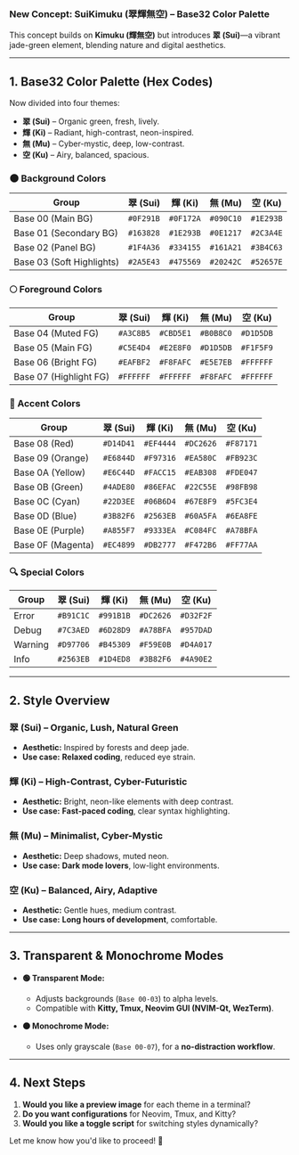 
### **New Concept: SuiKimuku (翠輝無空) – Base32 Color Palette**

This concept builds on **Kimuku (輝無空)** but introduces **翠 (Sui)**—a vibrant jade-green element, blending nature and digital aesthetics.

---

## **1. Base32 Color Palette (Hex Codes)**

Now divided into four themes:

* **翠 (Sui)** – Organic green, fresh, lively.
* **輝 (Ki)** – Radiant, high-contrast, neon-inspired.
* **無 (Mu)** – Cyber-mystic, deep, low-contrast.
* **空 (Ku)** – Airy, balanced, spacious.

### **🌑 Background Colors**

| Group                     | 翠 (Sui)   | 輝 (Ki)    | 無 (Mu)    | 空 (Ku)    |
| ------------------------- | --------- | --------- | --------- | --------- |
| Base 00 (Main BG)         | `#0F291B` | `#0F172A` | `#090C10` | `#1E293B` |
| Base 01 (Secondary BG)    | `#163828` | `#1E293B` | `#0E1217` | `#2C3A4E` |
| Base 02 (Panel BG)        | `#1F4A36` | `#334155` | `#161A21` | `#3B4C63` |
| Base 03 (Soft Highlights) | `#2A5E43` | `#475569` | `#20242C` | `#52657E` |

### **🌕 Foreground Colors**

| Group                  | 翠 (Sui)   | 輝 (Ki)    | 無 (Mu)    | 空 (Ku)    |
| ---------------------- | --------- | --------- | --------- | --------- |
| Base 04 (Muted FG)     | `#A3C8B5` | `#CBD5E1` | `#B0B8C0` | `#D1D5DB` |
| Base 05 (Main FG)      | `#C5E4D4` | `#E2E8F0` | `#D1D5DB` | `#F1F5F9` |
| Base 06 (Bright FG)    | `#EAFBF2` | `#F8FAFC` | `#E5E7EB` | `#FFFFFF` |
| Base 07 (Highlight FG) | `#FFFFFF` | `#FFFFFF` | `#F8FAFC` | `#FFFFFF` |

### **🎨 Accent Colors**

| Group             | 翠 (Sui)   | 輝 (Ki)    | 無 (Mu)    | 空 (Ku)    |
| ----------------- | --------- | --------- | --------- | --------- |
| Base 08 (Red)     | `#D14D41` | `#EF4444` | `#DC2626` | `#F87171` |
| Base 09 (Orange)  | `#E6844D` | `#F97316` | `#EA580C` | `#FB923C` |
| Base 0A (Yellow)  | `#E6C44D` | `#FACC15` | `#EAB308` | `#FDE047` |
| Base 0B (Green)   | `#4ADE80` | `#86EFAC` | `#22C55E` | `#98FB98` |
| Base 0C (Cyan)    | `#22D3EE` | `#06B6D4` | `#67E8F9` | `#5FC3E4` |
| Base 0D (Blue)    | `#3B82F6` | `#2563EB` | `#60A5FA` | `#6EA8FE` |
| Base 0E (Purple)  | `#A855F7` | `#9333EA` | `#C084FC` | `#A78BFA` |
| Base 0F (Magenta) | `#EC4899` | `#DB2777` | `#F472B6` | `#FF77AA` |

### **🔍 Special Colors**

| Group   | 翠 (Sui)   | 輝 (Ki)    | 無 (Mu)    | 空 (Ku)    |
| ------- | --------- | --------- | --------- | --------- |
| Error   | `#B91C1C` | `#991B1B` | `#DC2626` | `#D32F2F` |
| Debug   | `#7C3AED` | `#6D28D9` | `#A78BFA` | `#957DAD` |
| Warning | `#D97706` | `#B45309` | `#F59E0B` | `#D4A017` |
| Info    | `#2563EB` | `#1D4ED8` | `#3B82F6` | `#4A90E2` |

---

## **2. Style Overview**

### **翠 (Sui) – Organic, Lush, Natural Green**

* **Aesthetic:** Inspired by forests and deep jade.
* **Use case:** **Relaxed coding**, reduced eye strain.

### **輝 (Ki) – High-Contrast, Cyber-Futuristic**

* **Aesthetic:** Bright, neon-like elements with deep contrast.
* **Use case:** **Fast-paced coding**, clear syntax highlighting.

### **無 (Mu) – Minimalist, Cyber-Mystic**

* **Aesthetic:** Deep shadows, muted neon.
* **Use case:** **Dark mode lovers**, low-light environments.

### **空 (Ku) – Balanced, Airy, Adaptive**

* **Aesthetic:** Gentle hues, medium contrast.
* **Use case:** **Long hours of development**, comfortable.

---

## **3. Transparent & Monochrome Modes**

* **🟢 Transparent Mode:**

  * Adjusts backgrounds (`Base 00-03`) to alpha levels.
  * Compatible with **Kitty, Tmux, Neovim GUI (NVIM-Qt, WezTerm)**.
* **⚫ Monochrome Mode:**

  * Uses only grayscale (`Base 00-07`), for a **no-distraction workflow**.

---

## **4. Next Steps**

1. **Would you like a preview image** for each theme in a terminal?
2. **Do you want configurations** for Neovim, Tmux, and Kitty?
3. **Would you like a toggle script** for switching styles dynamically?

Let me know how you'd like to proceed! 🚀
